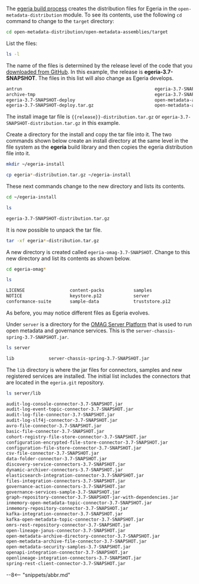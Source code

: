 <!-- SPDX-License-Identifier: CC-BY-4.0 -->
<!-- Copyright Contributors to the ODPi Egeria project. -->



The [egeria build process](/education/tutorials/building-egeria-tutorial/overview) creates the distribution files for Egeria in the `open-metadata-distribution` module.   To see its contents, use the following `cd` command to change to the `target` directory:

```bash
cd open-metadata-distribution/open-metadata-assemblies/target
```
List the files:
```bash
ls -l
```
The name of the files is determined by the release level of the code that you [downloaded from GitHub](/education/tutorials/git-and-git-hub-tutorial/overview/#downloading-the-egeria-source-from-github).  In this example, the release is **egeria-3.7-SNAPSHOT**.  The files in this list will also change as Egeria develops. 
```bash
antrun                                                  egeria-3.7-SNAPSHOT-distribution
archive-tmp                                             egeria-3.7-SNAPSHOT-distribution.tar.gz
egeria-3.7-SNAPSHOT-deploy                              open-metadata-assemblies-3.7-SNAPSHOT-javadoc.jar
egeria-3.7-SNAPSHOT-deploy.tar.gz                       open-metadata-assemblies-3.7-SNAPSHOT-sources.jar
```
The install image tar file is `{{release}}-distribution.tar.gz` or `egeria-3.7-SNAPSHOT-distribution.tar.gz` in this example.

Create a directory for the install and copy the tar file into it.
The two commands shown below create an install directory at the same level in the
file system as the **egeria** build library and then copies the egeria distribution file into it.

```bash
mkdir ~/egeria-install
```
```bash
cp egeria*-distribution.tar.gz ~/egeria-install
```

These next commands change to the new directory and lists its contents.

```bash
cd ~/egeria-install
```
```bash
ls
```
```bash
egeria-3.7-SNAPSHOT-distribution.tar.gz
```

It is now possible to unpack the tar file.

```bash
tar -xf egeria*-distribution.tar.gz
```
A new directory is created called `egeria-omag-3.7-SNAPSHOT`.  Change to this new directory and list its contents as shown below.

```bash
cd egeria-omag*
```
```bash
ls
```
```bash
LICENSE                 content-packs           samples                 user-interface
NOTICE                  keystore.p12            server                  utilities
conformance-suite       sample-data             truststore.p12

```

As before, you may notice different files as Egeria evolves.

Under `server` is a directory for the [OMAG Server Platform](/concepts/omag-server-platform) that is used to run open metadata and governance services.  This is the `server-chassis-spring-3.7-SNAPSHOT.jar`.  

```bash
ls server
```
```bash
lib				server-chassis-spring-3.7-SNAPSHOT.jar
```
The `lib` directory is where the jar files for connectors, samples and new registered services are installed.  The initial list includes the connectors that are located in the `egeria.git` repository.
```bash
ls server/lib
```
```bash
audit-log-console-connector-3.7-SNAPSHOT.jar
audit-log-event-topic-connector-3.7-SNAPSHOT.jar
audit-log-file-connector-3.7-SNAPSHOT.jar
audit-log-slf4j-connector-3.7-SNAPSHOT.jar
avro-file-connector-3.7-SNAPSHOT.jar
basic-file-connector-3.7-SNAPSHOT.jar
cohort-registry-file-store-connector-3.7-SNAPSHOT.jar
configuration-encrypted-file-store-connector-3.7-SNAPSHOT.jar
configuration-file-store-connector-3.7-SNAPSHOT.jar
csv-file-connector-3.7-SNAPSHOT.jar
data-folder-connector-3.7-SNAPSHOT.jar
discovery-service-connectors-3.7-SNAPSHOT.jar
dynamic-archiver-connectors-3.7-SNAPSHOT.jar
elasticsearch-integration-connector-3.7-SNAPSHOT.jar
files-integration-connectors-3.7-SNAPSHOT.jar
governance-action-connectors-3.7-SNAPSHOT.jar
governance-services-sample-3.7-SNAPSHOT.jar
graph-repository-connector-3.7-SNAPSHOT-jar-with-dependencies.jar
inmemory-open-metadata-topic-connector-3.7-SNAPSHOT.jar
inmemory-repository-connector-3.7-SNAPSHOT.jar
kafka-integration-connector-3.7-SNAPSHOT.jar
kafka-open-metadata-topic-connector-3.7-SNAPSHOT.jar
omrs-rest-repository-connector-3.7-SNAPSHOT.jar
open-lineage-janus-connector-3.7-SNAPSHOT.jar
open-metadata-archive-directory-connector-3.7-SNAPSHOT.jar
open-metadata-archive-file-connector-3.7-SNAPSHOT.jar
open-metadata-security-samples-3.7-SNAPSHOT.jar
openapi-integration-connector-3.7-SNAPSHOT.jar
openlineage-integration-connectors-3.7-SNAPSHOT.jar
spring-rest-client-connector-3.7-SNAPSHOT.jar
```

--8<-- "snippets/abbr.md"
